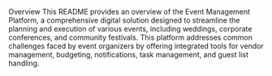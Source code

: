 Overview
This README provides an overview of the Event Management Platform, a comprehensive digital solution designed to streamline the planning and execution of various events, including weddings, corporate conferences, and community festivals. This platform addresses common challenges faced by event organizers by offering integrated tools for vendor management, budgeting, notifications, task management, and guest list handling.
